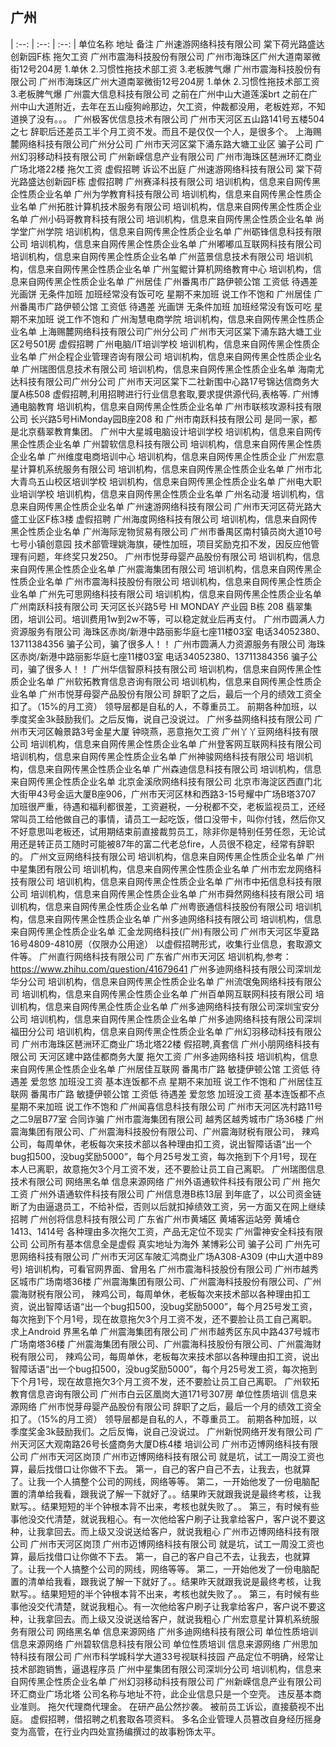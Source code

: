 ## 广州


| :--: | :--: | :--: |
单位名称	地址	备注
广州速游网络科技有限公司	棠下荷光路盛达创新园F栋	拖欠工资
广州市震海科技股份有限公司	广州市海珠区广州大道南翠微街12号204房	1.单休 2.习惯性拖技术部工资 3.老板脾气爆
广州市震海科技股份有限公司	广州市海珠区广州大道南翠微街12号204房	1.单休 2.习惯性拖技术部工资 3.老板脾气爆
广州震大信息科技有限公司	之前在广州中山大道莲溪brt	之前在广州中山大道附近，去年在五山瘦狗岭那边，欠工资，仲裁都没用，老板姓郑，不知道换了没有。。。
广州极客优信息技术有限公司	广州市天河区五山路141号五楼504之七	辞职后还差员工半个月工资不发。而且不是仅仅一个人，是很多个。
上海赐麓网络科技有限公司广州分公司	广州市天河区棠下涌东路大塘工业区	骗子公司
广州幻羽移动科技有限公司 广州新嵘信息产业有限公司	广州市海珠区琶洲环汇商业广场北塔22楼	拖欠工资 虚假招聘 诉讼不出庭
广州速游网络科技有限公司	棠下荷光路盛达创新园F栋	虚假招聘
广州赛泽科技有限公司		培训机构，信息来自网传黑企性质企业名单
广州为学教育科技有限公司		培训机构，信息来自网传黑企性质企业名单
广州拓胜计算机技术服务有限公司		培训机构，信息来自网传黑企性质企业名单
广州小码哥教育科技有限公司		培训机构，信息来自网传黑企性质企业名单
尚学堂广州学院		培训机构，信息来自网传黑企性质企业名单
广州砺锋信息科技有限公司		培训机构，信息来自网传黑企性质企业名单
广州嘟嘟瓜互联网科技有限公司		培训机构，信息来自网传黑企性质企业名单
广州蓝景信息技术有限公司		培训机构，信息来自网传黑企性质企业名单
广州玺鲲计算机网络教育中心		培训机构，信息来自网传黑企性质企业名单
广州居佳	广州番禺市广路伊顿公馆	工资低 待遇差 光画饼 无条件加班 加班经常没有饭可吃 星期不来加班 说工作不饱和
广州居佳	广州番禺市广路伊顿公馆	工资低 待遇差 光画饼 无条件加班 加班经常没有饭可吃 星期不来加班 说工作不饱和
广州淘慧电商学院		培训机构，信息来自网传黑企性质企业名单
上海赐麓网络科技有限公司广州分公司	广州市天河区棠下涌东路大塘工业区2号501房	虚假招聘
广州电脑/IT培训学校		培训机构，信息来自网传黑企性质企业名单
广州企程企业管理咨询有限公司		培训机构，信息来自网传黑企性质企业名单
广州瑞图信息技术有限公司		培训机构，信息来自网传黑企性质企业名单
海南尤达科技有限公司广州分公司	广州市天河区棠下二社新围中心路17号锦达信商务大厦A栋508	虚假招聘,利用招聘进行行业信息套取,要求提供源代码,表格等.
广州博通电脑教育		培训机构，信息来自网传黑企性质企业名单
广州市联核攻源科技有限公司	长兴路5号HiMonday园B座208	和 广州市南跃科技有限公司 是同一家，都是北京翡翠教育集团。
广州中大星城电脑设计培训学校		培训机构，信息来自网传黑企性质企业名单
广州碧软信息科技有限公司		培训机构，信息来自网传黑企性质企业名单
广州维度电商培训中心		培训机构，信息来自网传黑企性质企业
广州宏意星计算机系统服务有限公司		培训机构，信息来自网传黑企性质企业名单
广州市北大青鸟五山校区培训学校		培训机构，信息来自网传黑企性质企业名单
广州电大职业培训学校		培训机构，信息来自网传黑企性质企业名单
广州名动漫		培训机构，信息来自网传黑企性质企业名单
广州速游网络科技有限公司	广州市天河区荷光路大盛工业区F栋3楼	虚假招聘
广州海度网络科技有限公司		培训机构，信息来自网传黑企性质企业名单
广州海际宠物贸易有限公司	广州市番禺区南村镇员岗大道10号七号小镇创意园	技术部管理姚海旗，硬性加班，项目奖励克扣不发，因反应他管理有问题，年终奖只发250。
广州市悦芽母婴产品股份有限公司		培训机构，信息来自网传黑企性质企业名单
广州震海集团有限公司		培训机构，信息来自网传黑企性质企业名单
广州市震海科技股份有限公司		培训机构，信息来自网传黑企性质企业名单
广州先可思网络科技有限公司		培训机构，信息来自网传黑企性质企业名单
广州南跃科技有限公司	天河区长兴路5号 HI MONDAY 产业园 B栋 208	翡翠集团，培训公司。培训费用1w到2w不等，可以稳定就业后再支付。
广州市圆满人力资源服务有限公司	海珠区赤岗/新港中路丽影华庭七座11楼03室	电话34052380、13711384356 骗子公司，骗了很多人！！
广州市圆满人力资源服务有限公司	海珠区赤岗/新港中路丽影华庭七座11楼03室	电话34052380、13711384356 骗子公司，骗了很多人！！
广州华信智原科技有限公司		培训机构，信息来自网传黑企性质企业名单
广州软拓教育信息咨询有限公司		培训机构，信息来自网传黑企性质企业名单
广州市悦芽母婴产品股份有限公司		辞职了之后，最后一个月的绩效工资全扣了。（15%的月工资）
领导层都是自私的人，不尊重员工。
前期各种加班，以季度奖金3k鼓励我们。之后反悔，说自己没说过。
广州多益网络科技有限公司	广州市天河区翰景路3号金星大厦	钟晓燕，恶意拖欠工资
广州丫丫豆网络科技有限公司		培训机构，信息来自网传黑企性质企业名单
广州登客网互联网科技有限公司		培训机构，信息来自网传黑企性质企业名单
广州神骏网络科技有限公司		培训机构，信息来自网传黑企性质企业名单
广州森迪信息科技有限公司		培训机构，信息来自网传黑企性质企业名单
北京金溪欣网络科技有限公司	北京市海淀区西直门北大街甲43号金运大厦B座906，广州市天河区林和西路3-15号耀中广场B塔3707	加班很严重，待遇和福利都很差，工资避税，一分税都不交，老板监视员工，还经常叫员工给他做自己的事情，请员工一起吃饭，借口没带卡，叫你付钱，然后你又不好意思叫老板还，试用期结束前直接裁剪员工，除非你是特别任劳任怨，无论试用还是转正员工随时可能被87年的富二代老总fire，人员很不稳定，经常有辞职的。
广州文豆网络科技有限公司		培训机构，信息来自网传黑企性质企业名单
广州中星集团有限公司		培训机构，信息来自网传黑企性质企业名单
广州市宏龙网络科技有限公司		培训机构，信息来自网传黑企性质企业名单
广州市中拓信息科技有限公司		培训机构，信息来自网传黑企性质企业名单
广州市舜然网络科技有限公司		培训机构，信息来自网传黑企性质企业名单
广州粤嵌通信科技股份有限公司		培训机构，信息来自网传黑企性质企业名单
广州多迪网络科技有限公司		培训机构，信息来自网传黑企性质企业名单
汇金龙网络科技(广州)有限公司	广州市天河区华夏路16号4809-4810房（仅限办公用途）	以虚假招聘形式，收集行业信息，套取源文件等。
广州直行网络科技有限公司	广东省广州市天河区	培训机构,参考：https://www.zhihu.com/question/41679641
广州多迪网络科技有限公司深圳龙华分公司		培训机构，信息来自网传黑企性质企业名单
广州流氓兔网络科技有限公司		培训机构，信息来自网传黑企性质企业名单
广州百单网互联网科技有限公司		培训机构，信息来自网传黑企性质企业名单
广州多迪网络科技有限公司深圳宝安分公司		培训机构，信息来自网传黑企性质企业名单
广州多迪网络科技有限公司深圳福田分公司		培训机构，信息来自网传黑企性质企业名单
广州幻羽移动科技有限公司	广州市海珠区琶洲环汇商业广场北塔22楼	假招聘,真套信
广州小朋网络科技有限公司	天河区建中路佳都商务大厦	拖欠工资
广州多迪网络科技		培训机构，信息来自网传黑企性质企业名单
广州居佳互联网	番禺市广路 敏捷伊顿公馆	工资低 待遇差 爱忽悠 加班没工资 基本连饭都不点 星期不来加班 说工作不饱和
广州居佳互联网	番禺市广路 敏捷伊顿公馆	工资低 待遇差 爱忽悠 加班没工资 基本连饭都不点 星期不来加班 说工作不饱和
广州闻喜信息科技有限公司	广州市天河区冼村路11号之二9层B77室	合同诈骗
广州市震海集团有限公司	越秀区越秀城市广场36楼	广州震海集团有限公司、广州震海科技股份有限公司、广州震海财税有限公司， 辣鸡公司，每周单休，老板每次来技术部以各种理由扣工资，说出智障话语“出一个bug扣500，没bug奖励5000”，每个月25号发工资，每次拖到下个月1号，现在本人已离职，故意拖欠3个月工资不发，还不要脸让员工自己离职。
广州瑞图信息技术有限公司		网络黑名单 信息来源网络
广州外语通软件科技有限公司	广州	拖欠工资
广州外语通软件科技有限公司	广州信息港B栋13层	到年底了，以公司资金链断了为由逼退员工，不给补偿，否则以后就扣掉绩效工资，另一方面又在网上继续招聘
广州创将信息科技有限公司	广东省广州市黄埔区 黄埔客运站旁 黄埔仓1413、1414号	各种理由多次拖欠工资，产品无定位不现实
广州雷神安全科技有限公司	公司所有基本信息全是虚假 真实地址为海外 某博彩公司	骗子公司
广州先可思网络科技有限公司	广州市天河区车陂汇鸿商业广场A308-A309 (中山大道中89号)	培训机构，可看官网界面、曾用名
广州市震海科技股份有限公司	广州市越秀区城市广场南塔36楼	广州震海集团有限公司、广州震海科技股份有限公司、广州震海财税有限公司， 辣鸡公司，每周单休，老板每次来技术部以各种理由扣工资，说出智障话语“出一个bug扣500，没bug奖励5000”，每个月25号发工资，每次拖到下个月1号，现在故意拖欠3个月工资不发，还不要脸让员工自己离职。求上Android 界黑名单
广州震海集团有限公司	广州市越秀区东风中路437号城市广场南塔36楼	广州震海集团有限公司、广州震海科技股份有限公司、广州震海财税有限公司， 辣鸡公司，每周单休，老板每次来技术部以各种理由扣工资，说出智障话语“出一个bug扣500，没bug奖励5000”，每个月25号发工资，每次拖到下个月1号，现在故意拖欠3个月工资不发，还不要脸让员工自己离职。
广州软拓教育信息咨询有限公司	广州市白云区凰岗大道171号307房	单位性质培训 信息来源网络
广州市悦芽母婴产品股份有限公司		辞职了之后，最后一个月的绩效工资全扣了。（15%的月工资）
领导层都是自私的人，不尊重员工。
前期各种加班，以季度奖金3k鼓励我们。之后反悔，说自己没说过。
广州新悦网络开发有限公司	广州天河区大观南路26号长盛商务大厦D栋4楼	培训公司
广州市迈博网络科技有限公司	广州市天河区岗顶	广州市迈博网络科技有限公司 就是坑，试工一周没工资也算，最后找借口让你做不下去。 第一，自己的客户自己不去，让我去，也就算了。让我一个人搞整个公司的网线，网络等等。 第二，一开始他发了一份电脑配置的清单给我看，跟我说了解一下就好了。。结果昨天就跟我说是最终考核，让我默写。。结果短短的半个钟根本背不出来，考核也就失败了。。 第三，有时候有些事他没交代清楚，就说我粗心。有一次他给客户刷子让我拿给客户，客户说不要这种，让我拿回去。而上级又没说送给客户，就说我粗心
广州市迈博网络科技有限公司	广州市天河区岗顶	广州市迈博网络科技有限公司 就是坑，试工一周没工资也算，最后找借口让你做不下去。 第一，自己的客户自己不去，让我去，也就算了。让我一个人搞整个公司的网线，网络等等。 第二，一开始他发了一份电脑配置的清单给我看，跟我说了解一下就好了。。结果昨天就跟我说是最终考核，让我默写。。结果短短的半个钟根本背不出来，考核也就失败了。。 第三，有时候有些事他没交代清楚，就说我粗心。有一次他给客户刷子让我拿给客户，客户说不要这种，让我拿回去。而上级又没说送给客户，就说我粗心
广州宏意星计算机系统服务有限公司		网络黑名单 信息来源网络
广州多迪网络科技有限公司		单位性质培训 信息来源网络
广州碧软信息科技有限公司		单位性质培训 信息来源网络
广州思加特科技有限公司	广州市科学城科学大道33号视联科技园	产品定位不明确，经常让技术部跑销售，逼退程序员
广州中星集团有限公司深圳分公司		培训机构，信息来自网传黑企性质企业名单
广州幻羽移动科技有限公司 广州新嵘信息产业有限公司	环汇商业广场北塔	公司名称与地址不符，此企业信息只是一个空壳。 违反基本商业准则。 拖欠代理商代理金。 在研产品公然抄袭。 被前员工诉讼，直接藐视不出庭。 虚假招聘，借招聘之机套取各项资料。 多名企业管理人员篡改自身经历摇身变为高管，在行业内四处宣扬编撰过的故事粉饰太平。
